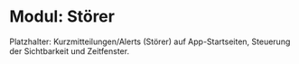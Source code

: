 # Modul: Störer

Platzhalter: Kurzmitteilungen/Alerts (Störer) auf App-Startseiten, Steuerung der Sichtbarkeit und Zeitfenster.
